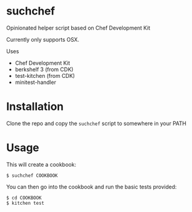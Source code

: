 suchchef
========

Opinionated helper script based on Chef Development Kit

Currently only supports OSX.

Uses

* Chef Development Kit
* berkshelf 3 (from CDK)
* test-kitchen (from CDK)
* minitest-handler

Installation
============

Clone the repo and copy the `suchchef` script to somewhere in your PATH

Usage
=====

This will create a cookbook:

    $ suchchef COOKBOOK

You can then go into the cookbook and run the basic tests provided:

    $ cd COOKBOOK
    $ kitchen test
